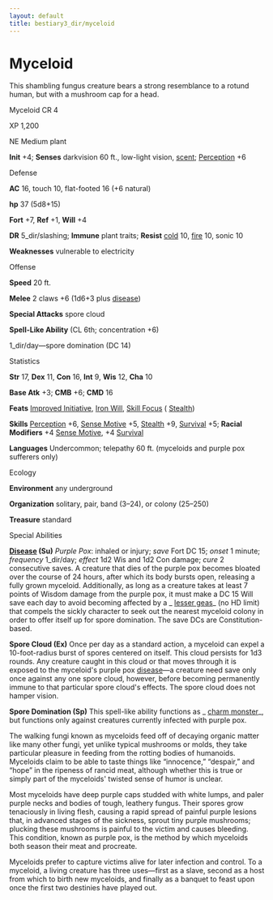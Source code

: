 ```yaml
---
layout: default
title: bestiary3_dir/myceloid
---
```

# Myceloid

This shambling fungus creature bears a strong resemblance to a rotund human, but with a mushroom cap for a head.

Myceloid CR 4

XP 1,200

NE Medium plant

**Init** +4; **Senses** darkvision 60 ft., low-light vision, [scent](monsters_dir/universalMonsterRules#_scent); [Perception](skills_dir/perception#_perception) +6

Defense

**AC** 16, touch 10, flat-footed 16 (+6 natural)

**hp** 37 (5d8+15)

**Fort** +7, **Ref** +1, **Will** +4

**DR** 5_dir/slashing; **Immune** plant traits; **Resist** [cold](monsters_dir/creatureTypes#_cold-subtype) 10, [fire](monsters_dir/creatureTypes#_fire-subtype) 10, sonic 10

**Weaknesses** vulnerable to electricity

Offense

**Speed** 20 ft.

**Melee** 2 claws +6 (1d6+3 plus [disease](monsters_dir/universalMonsterRules#_disease-(ex-or-su)))

**Special Attacks** spore cloud

**Spell-Like Ability** (CL 6th; concentration +6)

1_dir/day—spore domination (DC 14)

Statistics

**Str** 17, **Dex** 11, **Con** 16, **Int** 9, **Wis** 12, **Cha** 10

**Base Atk** +3; **CMB** +6; **CMD** 16

**Feats** [Improved Initiative](feats#_improved-initiative), [Iron Will](feats#_iron-will), [Skill Focus](feats#_skill-focus) ( [Stealth](skills_dir/stealth#_stealth))

**Skills** [Perception](skills_dir/perception#_perception) +6, [Sense Motive](skills_dir/senseMotive#_sense-motive) +5, [Stealth](skills_dir/stealth#_stealth) +9, [Survival](skills_dir/survival#_survival) +5; **Racial Modifiers** +4 [Sense Motive](skills_dir/senseMotive#_sense-motive), +4 [Survival](skills_dir/survival#_survival)

**Languages** Undercommon; telepathy 60 ft. (myceloids and purple pox sufferers only)

Ecology

**Environment** any underground

**Organization** solitary, pair, band (3–24), or colony (25–250)

**Treasure** standard

Special Abilities

**[Disease](monsters_dir/universalMonsterRules#_disease-(ex-or-su)) (Su)** _Purple Pox_: inhaled or injury; _save_ Fort DC 15; _onset_ 1 minute; _frequency_ 1_dir/day; _effect_ 1d2 Wis and 1d2 Con damage; _cure_ 2 consecutive saves. A creature that dies of the purple pox becomes bloated over the course of 24 hours, after which its body bursts open, releasing a fully grown myceloid. Additionally, as long as a creature takes at least 7 points of Wisdom damage from the purple pox, it must make a DC 15 Will save each day to avoid becoming affected by a _ [lesser geas](spells_dir/geasQuest#_geas-lesser)_ (no HD limit) that compels the sickly character to seek out the nearest myceloid colony in order to offer itself up for spore domination. The save DCs are Constitution-based.

**Spore Cloud (Ex)** Once per day as a standard action, a myceloid can expel a 10-foot-radius burst of spores centered on itself. This cloud persists for 1d3 rounds. Any creature caught in this cloud or that moves through it is exposed to the myceloid's purple pox [disease](monsters_dir/universalMonsterRules#_disease-(ex-or-su))—a creature need save only once against any one spore cloud, however, before becoming permanently immune to that particular spore cloud's effects. The spore cloud does not hamper vision.

**Spore Domination (Sp)** This spell-like ability functions as _ [charm monster](spells_dir/charmMonster#_charm-monster)_, but functions only against creatures currently infected with purple pox.

The walking fungi known as myceloids feed off of decaying organic matter like many other fungi, yet unlike typical mushrooms or molds, they take particular pleasure in feeding from the rotting bodies of humanoids. Myceloids claim to be able to taste things like “innocence,” “despair,” and “hope” in the ripeness of rancid meat, although whether this is true or simply part of the myceloids' twisted sense of humor is unclear.

Most myceloids have deep purple caps studded with white lumps, and paler purple necks and bodies of tough, leathery fungus. Their spores grow tenaciously in living flesh, causing a rapid spread of painful purple lesions that, in advanced stages of the sickness, sprout tiny purple mushrooms; plucking these mushrooms is painful to the victim and causes bleeding. This condition, known as purple pox, is the method by which myceloids both season their meat and procreate.

Myceloids prefer to capture victims alive for later infection and control. To a myceloid, a living creature has three uses—first as a slave, second as a host from which to birth new myceloids, and finally as a banquet to feast upon once the first two destinies have played out.

